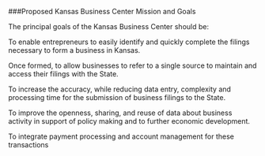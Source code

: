 ###Proposed Kansas Business Center Mission and Goals

The principal goals of the Kansas Business Center should be:

To enable entrepreneurs to easily identify and quickly complete the filings necessary to form a business in Kansas. 

Once formed, to allow businesses to refer to a single source to maintain and access their filings with the State.

To increase the accuracy, while reducing data entry, complexity and processing time for the submission of business filings to the State.

To improve the openness, sharing, and reuse of data about business activity in support of policy making and to further economic development. 

To integrate payment processing and account management for these transactions
